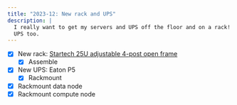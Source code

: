 ```yaml
---
title: "2023-12: New rack and UPS"
description: |
  I really want to get my servers and UPS off the floor and on a rack! I got a rackmount
  UPS too.
---
```


- [x] New rack: [Startech 25U adjustable 4-post open frame](https://www.startech.com/en-us/server-management/4postrack25u)
    - [x] Assemble
- [x] New UPS: Eaton P5
    - [x] Rackmount
- [x] Rackmount data node
- [x] Rackmount compute node
